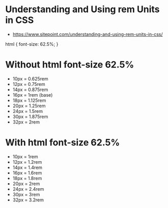# Understanding and Using rem Units in CSS
- https://www.sitepoint.com/understanding-and-using-rem-units-in-css/

html {
    font-size: 62.5%;
} 

# Without html font-size 62.5%
- 10px = 0.625rem
- 12px = 0.75rem
- 14px = 0.875rem
- 16px = 1rem (base)
- 18px = 1.125rem
- 20px = 1.25rem
- 24px = 1.5rem
- 30px = 1.875rem
- 32px = 2rem

# With html font-size 62.5%
- 10px = 1rem
- 12px = 1.2rem
- 14px = 1.4rem
- 16px = 1.6rem
- 18px = 1.8rem
- 20px = 2rem
- 24px = 2.4rem
- 30px = 3rem
- 32px = 3.2rem